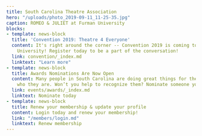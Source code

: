 ```yaml
---
title: South Carolina Theatre Association
hero: "/uploads/photo_2019-09-11_11-25-35.jpg"
caption: ROMEO & JULIET at Furman University
blocks:
- template: news-block
  title: 'Convention 2019: Theatre 4 Everyone'
  content: It's right around the corner -- Convention 2019 is coming to Francis Marion
    University! Register today to be a part of the conversation!
  link: convention/_index.md
  linktext: "Learn more"
- template: news-block
  title: Awards Nominations Are Now Open
  content: Many people in South Carolina are doing great things for theatre. You know
    who they are. Won’t you help to recognize them? Nominate someone you know today!
  link: events/awards/_index.md
  linktext: Nominate today
- template: news-block
  title: Renew your membership & update your profile
  content: Login today and renew your membership!
  link: "/members/login.md"
  linktext: Renew membership
---
```

